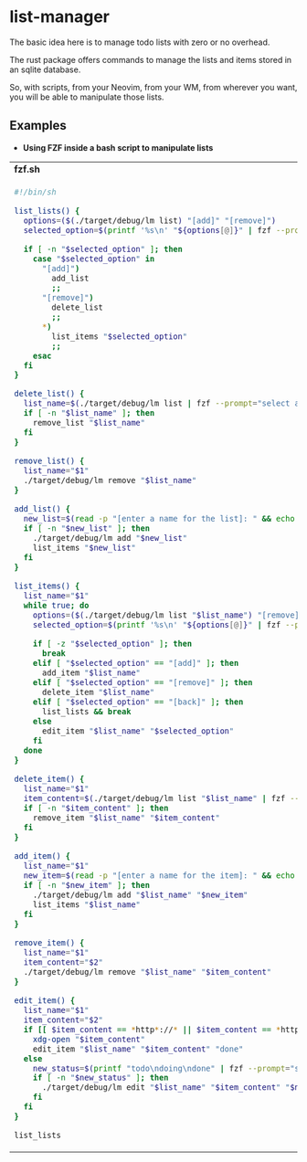 # list-manager

The basic idea here is to manage todo lists with zero or no overhead.

The rust package offers commands to manage the lists and items stored in an sqlite database.

So, with scripts, from your Neovim, from your WM, from wherever you want, you will be able to manipulate those lists.

## Examples

- **Using FZF inside a bash script to manipulate lists**

<table>
<tr>
<td><b>fzf.sh</b></td>
</tr>

<td>

```bash
#!/bin/sh

list_lists() {
  options=($(./target/debug/lm list) "[add]" "[remove]")
  selected_option=$(printf '%s\n' "${options[@]}" | fzf --prompt="select an option: ")

  if [ -n "$selected_option" ]; then
    case "$selected_option" in
      "[add]")
        add_list
        ;;
      "[remove]")
        delete_list
        ;;
      *)
        list_items "$selected_option"
        ;;
    esac
  fi
}

delete_list() {
  list_name=$(./target/debug/lm list | fzf --prompt="select a list to delete: ")
  if [ -n "$list_name" ]; then
    remove_list "$list_name"
  fi
}

remove_list() {
  list_name="$1"
  ./target/debug/lm remove "$list_name"
}

add_list() {
  new_list=$(read -p "[enter a name for the list]: " && echo "$REPLY")
  if [ -n "$new_list" ]; then
    ./target/debug/lm add "$new_list"
    list_items "$new_list"
  fi
}

list_items() {
  list_name="$1"
  while true; do
    options=($(./target/debug/lm list "$list_name") "[remove]" "[add]" "[back]")
    selected_option=$(printf '%s\n' "${options[@]}" | fzf --prompt="select an option: ")

    if [ -z "$selected_option" ]; then
      break
    elif [ "$selected_option" == "[add]" ]; then
      add_item "$list_name"
    elif [ "$selected_option" == "[remove]" ]; then
      delete_item "$list_name"
    elif [ "$selected_option" == "[back]" ]; then
      list_lists && break
    else
      edit_item "$list_name" "$selected_option"
    fi
  done
}

delete_item() {
  list_name="$1"
  item_content=$(./target/debug/lm list "$list_name" | fzf --prompt="select an item to delete: ")
  if [ -n "$item_content" ]; then
    remove_item "$list_name" "$item_content"
  fi
}

add_item() {
  list_name="$1"
  new_item=$(read -p "[enter a name for the item]: " && echo "$REPLY")
  if [ -n "$new_item" ]; then
    ./target/debug/lm add "$list_name" "$new_item"
    list_items "$list_name"
  fi
}

remove_item() {
  list_name="$1"
  item_content="$2"
  ./target/debug/lm remove "$list_name" "$item_content"
}

edit_item() {
  list_name="$1"
  item_content="$2"
  if [[ $item_content == *http*://* || $item_content == *https*://* ]]; then
    xdg-open "$item_content"
    edit_item "$list_name" "$item_content" "done"
  else
    new_status=$(printf "todo\ndoing\ndone" | fzf --prompt="select a status for the item: ")
    if [ -n "$new_status" ]; then
      ./target/debug/lm edit "$list_name" "$item_content" "$new_status"
    fi
  fi
}

list_lists
```
</td>
</table>

